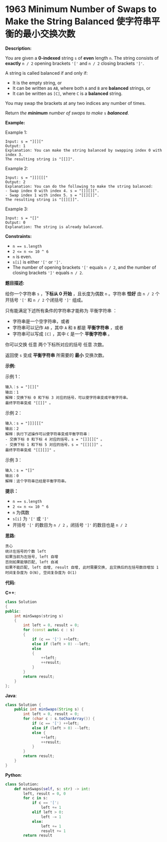 # 1963 Minimum Number of Swaps to Make the String Balanced 使字符串平衡的最小交换次数

__Description:__

You are given a __0-indexed__ string `s` of __even__ length `n`. The string consists of __exactly__ `n / 2` opening brackets `'['` and `n / 2` closing brackets `']'`.

A string is called balanced if and only if:

- It is the empty string, or
- It can be written as `AB`, where both `A` and `B` are __balanced__ strings, or
- It can be written as `[C]`, where `C` is a __balanced__ string.

You may swap the brackets at any two indices any number of times.

Return _the __minimum__ number of swaps to make_ `s` ___balanced___.

__Example:__

Example 1:

```text
Input: s = "][]["
Output: 1
Explanation: You can make the string balanced by swapping index 0 with index 3.
The resulting string is "[[]]".
```

Example 2:

```text
Input: s = "]]][[["
Output: 2
Explanation: You can do the following to make the string balanced:
- Swap index 0 with index 4. s = "[]][][".
- Swap index 1 with index 5. s = "[[][]]".
The resulting string is "[[][]]".
```

Example 3:

```text
Input: s = "[]"
Output: 0
Explanation: The string is already balanced.
```

__Constraints:__

- `n == s.length`
- `2 <= n <= 10 ^ 6`
- `n` is even.
- `s[i]` is either `'['` or `']'`.
- The number of opening brackets `'['` equals `n / 2`, and the number of closing brackets `']'` equals `n / 2`.

__题目描述:__

给你一个字符串 `s` ，__下标从 0 开始__ ，且长度为偶数 `n` 。字符串 __恰好__ 由 `n / 2` 个开括号 `'['` 和 `n / 2` 个闭括号 `']'` 组成。

只有能满足下述所有条件的字符串才能称为 平衡字符串 ：

- 字符串是一个空字符串，或者
- 字符串可以记作 `AB` ，其中 `A` 和 `B` 都是 __平衡字符串__ ，或者
- 字符串可以写成 `[C]` ，其中 `C` 是一个 __平衡字符串__ 。

你可以交换 任意 两个下标所对应的括号 任意 次数。

返回使 `s` 变成 __平衡字符串__ 所需要的 __最小__ 交换次数。

__示例:__

示例 1：

```text
输入：s = "][]["
输出：1
解释：交换下标 0 和下标 3 对应的括号，可以使字符串变成平衡字符串。
最终字符串变成 "[[]]" 。
```

示例 2：

```text
输入：s = "]]][[["
输出：2
解释：执行下述操作可以使字符串变成平衡字符串：
- 交换下标 0 和下标 4 对应的括号，s = "[]][][" 。
- 交换下标 1 和下标 5 对应的括号，s = "[[][]]" 。
最终字符串变成 "[[][]]" 。
```

示例 3：

```text
输入：s = "[]"
输出：0
解释：这个字符串已经是平衡字符串。
```

__提示：__

- `n == s.length`
- `2 <= n <= 10 ^ 6`
- `n` 为偶数
- `s[i]` 为 `'['` 或 `']'`
- 开括号 `'['` 的数目为 `n / 2` ，闭括号 `']'` 的数目也是 `n / 2`

__思路:__

```text
贪心
统计左括号的个数 left
如果当前为左括号, left 自增
否则如果能够匹配, left 自减
如果不能匹配, left 自增, result 自增, 此时需要交换, 且交换后的左括号数目增加 1
时间复杂度为 O(N), 空间复杂度为 O(1)
```

__代码:__

__C++__:

```C++
class Solution 
{
public:
    int minSwaps(string s) 
    {
        int left = 0, result = 0;
        for (const auto& c : s)
        {
            if (c == '[') ++left;
            else if (left > 0) --left;
            else 
            {
                ++left;
                ++result;
            }
        }
        return result;
    }
};
```

__Java__:

```Java
class Solution {
    public int minSwaps(String s) {
        int left = 0, result = 0;
        for (char c : s.toCharArray()) {
            if (c == '[') ++left;
            else if (left > 0) --left;
            else {
                ++left;
                ++result;
            }
        }
        return result;
    }
}
```

__Python__:

```Python
class Solution:
    def minSwaps(self, s: str) -> int:
        left, result = 0, 0
        for c in s:
            if c == '[':
                left += 1
            elif left > 0:
                left -= 1
            else:
                left += 1
                result += 1
        return result
```

